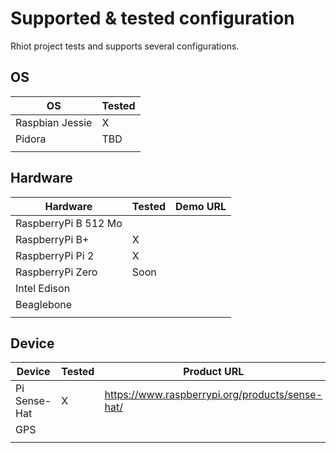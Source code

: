 # Supported & tested configuration

Rhiot project tests and supports several configurations.

## OS

|OS 	|Tested|
|--|--|
|Raspbian Jessie        |	    X|
|Pidora             	|     TBD|
| | ||

## Hardware 

|Hardware 	|Tested | Demo URL |
|--|--|--|
|RaspberryPi B 512 Mo       | |	
|RaspberryPi B+ 	        | X |
|RaspberryPi Pi 2 	        | X |
|RaspberryPi Zero 	        |Soon |
|Intel Edison 	            | |
|Beaglebone                 | |
| | |||

## Device

|Device 	|Tested| Product URL | Demo URL |
|--|--|--|--|
|Pi Sense-Hat	            | X| <https://www.raspberrypi.org/products/sense-hat/>| <http://gautric.github.io/blog/2015/11/24/rhiot-framebuffer-raspberrypi-sense-hat.html>|
|GPS | ||||
||||||


